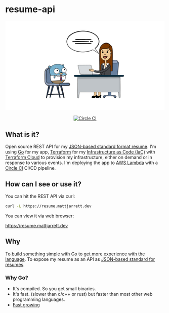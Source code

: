 # resume-api

![logo](./media/logo.png)

<p align="center">
  <a href="https://circleci.com/gh/cujarrett/resume-api/tree/master"><img alt="Circle CI" src="https://circleci.com/gh/cujarrett/resume-api/tree/master.svg?style=svg"></a>
</p>

## What is it?
Open source REST API for my [JSON-based standard format resume](https://jsonresume.org/). I'm using
[Go](https://golang.org/) for my app, [Terraform](https://www.terraform.io/) for my
[Infrastructure as Code (IaC)](https://en.wikipedia.org/wiki/Infrastructure_as_code) with
[Terraform Cloud](https://www.terraform.io/docs/cloud/overview.html) to provision my infrastructure,
either on demand or in response to various events. I'm deploying the app to
[AWS Lambda](https://aws.amazon.com/lambda/) with a [Circle CI](https://circleci.com/) CI/CD
pipeline.

## How can I see or use it?
You can hit the REST API via curl:
```sh
curl -L https://resume.mattjarrett.dev
```
You can view it via web browser:

https://resume.mattjarrett.dev

## Why
[To build something simple with Go to get more experience with the language](https://github.com/cujarrett/personal-goals#things-ill-do-in-2020).
To expose my resume as an API as [JSON-based standard for resumes](https://jsonresume.org/).

### Why Go?
- It's compiled. So you get small binaries.
- It's fast. (slower than c/c++ or rust) but faster than most other web programming languages.
- [Fast growing](https://octoverse.github.com/#top-languages)
